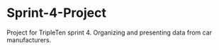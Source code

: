 # Sprint-4-Project
Project for TripleTen sprint 4. Organizing and presenting data from car manufacturers.

